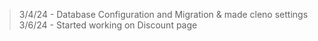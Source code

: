 > 3/4/24 - Database Configuration and Migration & made cleno settings\
> 3/6/24 - Started working on Discount page
